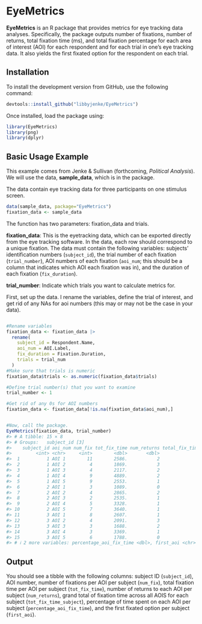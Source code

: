 
<!-- README.md is generated from README.Rmd. Please edit that file -->

# EyeMetrics

<!-- badges: start -->
<!-- badges: end -->

**EyeMetrics** is an R package that provides metrics for eye tracking
data analyses. Specifically, the package outputs number of fixations,
number of returns, total fixation time (ms), and total fixation
percentage for each area of interest (AOI) for each respondent and for
each trial in one’s eye tracking data. It also yields the first fixated
option for the respondent on each trial.

## Installation

To install the development version from GitHub, use the following
command:

``` r
devtools::install_github("libbyjenke/EyeMetrics")
```

Once installed, load the package using:

``` r
library(EyeMetrics)
library(png)
library(dplyr)
```

## Basic Usage Example

This example comes from Jenke & Sullivan (forthcoming, *Political
Analysis*). We will use the data, **sample_data**, which is in the
package.

The data contain eye tracking data for three participants on one
stimulus screen.

``` r
data(sample_data, package="EyeMetrics")
fixation_data <- sample_data
```

The function has two parameters: fixation_data and trials.

**fixation_data**: This is the eyetracking data, which can be exported
directly from the eye tracking software. In the data, each row should
correspond to a unique fixation. The data must contain the following
variables: subjects’ identification numbers (`subject_id`), the trial
number of each fixation (`trial_number`), AOI numbers of each fixation
(`aoi_num`; this should be a column that indicates which AOI each
fixation was in), and the duration of each fixation (`fix_duration`).

**trial_number**: Indicate which trials you want to calculate metrics
for.

First, set up the data. I rename the variables, define the trial of
interest, and get rid of any NAs for aoi numbers (this may or may not be
the case in your data).

``` r

#Rename variables
fixation_data <- fixation_data |>
  rename(
    subject_id = Respondent.Name,
    aoi_num = AOI.Label,
    fix_duration = Fixation.Duration,
    trials = trial_num
  )
#Make sure that trials is numeric
fixation_data$trials <- as.numeric(fixation_data$trials)

#Define trial number(s) that you want to examine
trial_number <- 1

#Get rid of any 0s for AOI numbers
fixation_data <- fixation_data[!is.na(fixation_data$aoi_num),]


#Now, call the package.
EyeMetrics(fixation_data, trial_number) 
#> # A tibble: 15 × 8
#> # Groups:   subject_id [3]
#>    subject_id aoi_num num_fix tot_fix_time num_returns total_fix_time_subject
#>         <int> <chr>     <int>        <dbl>       <dbl>                  <dbl>
#>  1          1 AOI 1        11        2586.           2                 14014.
#>  2          1 AOI 2         4        1869.           3                 14014.
#>  3          1 AOI 3         4        2117.           2                 14014.
#>  4          1 AOI 4         9        4889.           2                 14014.
#>  5          1 AOI 5         9        2553.           1                 14014.
#>  6          2 AOI 1         3        1089.           0                 13457.
#>  7          2 AOI 2         4        2865.           2                 13457.
#>  8          2 AOI 3         2        2535.           1                 13457.
#>  9          2 AOI 4         5        3328.           1                 13457.
#> 10          2 AOI 5         7        3640.           1                 13457.
#> 11          3 AOI 1         8        2607.           1                 11542.
#> 12          3 AOI 2         4        2091.           3                 11542.
#> 13          3 AOI 3         3        1688.           2                 11542.
#> 14          3 AOI 4         3        3369.           1                 11542.
#> 15          3 AOI 5         6        1788.           0                 11542.
#> # ℹ 2 more variables: percentage_aoi_fix_time <dbl>, first_aoi <chr>
```

## Output

You should see a tibble with the following columns: subject ID
(`subject_id`), AOI number, number of fixations per AOI per subject
(`num_fix`), total fixation time per AOI per subject (`tot_fix_time`),
number of returns to each AOI per subject (`num_returns`), grand total
of fixation time across all AOIS for each subject
(`tot_fix_time_subject`), percentage of time spent on each AOI per
subject (`percentage_aoi_fix_time`), and the first fixated option per
subject (`first_aoi`).

